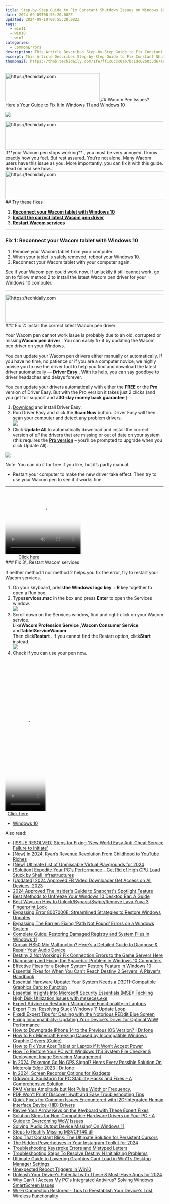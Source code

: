 ```yaml
---
title: Step-by-Step Guide to Fix Constant Shutdown Issues on Windows 10
date: 2024-09-09T08:55:20.082Z
updated: 2024-09-10T08:55:20.082Z
tags:
  - win11
  - win10
  - win7
categories:
  - CommonErrors
description: This Article Describes Step-by-Step Guide to Fix Constant Shutdown Issues on Windows 10
excerpt: This Article Describes Step-by-Step Guide to Fix Constant Shutdown Issues on Windows 10
thumbnail: https://thmb.techidaily.com/1fe7ff1c6ccc0ab7bc1dc02b033d67aea4e7d6e05ae451c6e295e56be2a3c200.jpg
---
```


<!-- affiliate ads begin -->
<a href="https://aligracehair.sjv.io/c/5597632/2135370/19272" target="_top" id="2135370">
  <img src="//a.impactradius-go.com/display-ad/19272-2135370" border="0" alt="https://techidaily.com" width="300" height="90"/>
</a>
<img height="0" width="0" src="https://aligracehair.sjv.io/i/5597632/2135370/19272" style="position:absolute;visibility:hidden;" border="0" />
<!-- affiliate ads end -->
## Wacom Pen Issues? Here's Your Guide to Fix It in Windows 11 and Windows 10

![](https://images.drivereasy.com/wp-content/uploads/2018/02/img_5a7ab1abc35b9.jpg)

<!-- affiliate ads begin -->
<a href="https://ephamedtechinc.pxf.io/c/5597632/2136624/26400" target="_top" id="2136624">
  <img src="//a.impactradius-go.com/display-ad/26400-2136624" border="0" alt="https://techidaily.com" width="728" height="90"/>
</a>
<img height="0" width="0" src="https://ephamedtechinc.pxf.io/i/5597632/2136624/26400" style="position:absolute;visibility:hidden;" border="0" />
<!-- affiliate ads end -->
 If**your Wacom pen stops working** , you must be very annoyed. I know exactly how you feel. But rest assured. You’re not alone. Many Wacom users have this issue as you. More importantly, you can fix it with this guide. Read on and see how…

<!-- affiliate ads begin -->
<a href="https://unicoeye.pxf.io/c/5597632/2134241/18498" target="_top" id="2134241">
  <img src="//a.impactradius-go.com/display-ad/18498-2134241" border="0" alt="https://techidaily.com" width="728" height="90"/>
</a>
<img height="0" width="0" src="https://unicoeye.pxf.io/i/5597632/2134241/18498" style="position:absolute;visibility:hidden;" border="0" />
<!-- affiliate ads end -->
## Try these fixes

1. **[Reconnect your Wacom tablet with Windows 10](#method1)**
2. **[Install the correct latest Wacom pen driver](#method2)**
3. [**Restart Wacom services**](#method3)

---

### Fix 1: Reconnect your Wacom tablet with Windows 10

1. Remove your Wacom tablet from your computer.
2. When your tablet is safely removed, reboot your Windows 10.
3. Reconnect your Wacom tablet with your computer again.

 See if your Wacom pen could work now. If unluckily it still cannot work, go on to follow method 2 to install the latest Wacom pen driver for your Windows 10 computer.

---

<!-- affiliate ads begin -->
<a href="https://appsumo.8odi.net/c/5597632/2123739/7443" target="_top" id="2123739">
  <img src="//a.impactradius-go.com/display-ad/7443-2123739" border="0" alt="https://techidaily.com" width="728" height="90"/>
</a>
<img height="0" width="0" src="https://appsumo.8odi.net/i/5597632/2123739/7443" style="position:absolute;visibility:hidden;" border="0" />
<!-- affiliate ads end -->
### Fix 2: Install the correct latest Wacom pen driver

 Your Wacom pen cannot work issue is probably due to an old, corrupted or missing**Wacom pen driver** . You can easily fix it by updating the Wacom pen driver on your Windows.

 You can update your Wacom pen drivers either manually or automatically. If you have no time, no patience or if you are a computer novice, we highly advise you to use the driver tool to help you find and download the latest driver automatically — **[Driver Easy](https://tools.techidaily.com/drivereasy/download/)**  . With its help, you can say goodbye to driver headaches and delays forever.

 You can update your drivers automatically with either the **FREE**   or the **Pro**   version of Driver Easy. But with the Pro version it takes just 2 clicks (and you get full support and a**30-day money back guarantee** ):

1. [Download](https://tools.techidaily.com/drivereasy/download/)   and install Driver Easy.
2. Run Driver Easy and click the **Scan Now** button. Driver Easy will then scan your computer and detect any problem drivers.  
![](https://images.drivereasy.com/wp-content/uploads/2017/07/img_59783346eff0d.jpg)
3. Click **Update All** to automatically download and install the correct version of _all_  the drivers that are missing or out of date on your system (this requires the **[Pro version](https://tools.techidaily.com/drivereasy/download/)**  – you’ll be prompted to upgrade when you click Update All).

![](https://images.drivereasy.com/wp-content/uploads/2017/07/img_5978363d37b92.jpg)

 Note: You can do it for free if you like, but it’s partly manual.

* Restart your computer to make the new driver take effect. Then try to use your Wacom pen to see if it works fine.

---

<!-- affiliate ads begin -->
<span id="1912746">
					<video width="240" height="200" style="cursor:pointer"
           poster="//a.impactradius-go.com/display-clicktoplayimage/1912746.png"
           onclick="if(!this.playClicked){this.play();this.setAttribute('controls',true);this.playClicked=true;}">
	   <source src="//a.impactradius-go.com/display-ad/20231-1912746">
	   <img src="//a.impactradius-go.com/display-clicktoplayimage/1912746.png" style="border: none; height: 100%; width: 100%; object-fit: contain">
	</video>
	<div style="width:150px;text-align:center"><a href="javascript:window.open(decodeURIComponent('https%3A%2F%2Fmindmanager.sjv.io%2Fc%2F5597632%2F1912746%2F20231'), '_blank');void(0);">Click here</a></div>
</span>
<img height="0" width="0" src="https://imp.pxf.io/i/5597632/1912746/20231" style="position:absolute;visibility:hidden;" border="0" />
<!-- affiliate ads end -->
### Fix 3\. Restart Wacom services

 If neither method 1 nor method 2 helps you fix the error, try to restart your Wacom services.

1. On your keyboard, press**the Windows logo** **key**  \+ **R** key together to open a Run box.
2. Type**services.msc** in the box and press **Enter** to open the Services window.  
![](https://images.drivereasy.com/wp-content/uploads/2017/07/img_597838560e717.png)
3. Scroll down on the Services window, find and right-click on your Wacom service.  
 Like**Wacom Profession Service** ,**Wacom Consumer Service** and**TabletServiceWacom** .  
 Then click**Restart** . If you cannot find the Restart option, click**Start**  instead.  
![](https://images.drivereasy.com/wp-content/uploads/2017/07/img_5978392b3ae82.jpg)
4. Check if you can use your pen now.
<!-- affiliate ads begin -->
<span id="1938136">
					<video width="128" height="480" style="cursor:pointer"
           poster="//a.impactradius-go.com/display-clicktoplayimage/1938136.png"
           onclick="if(!this.playClicked){this.play();this.setAttribute('controls',true);this.playClicked=true;}">
	   <source src="//a.impactradius-go.com/display-ad/22993-1938136">
	   <img src="//a.impactradius-go.com/display-clicktoplayimage/1938136.png" style="border: none; height: 100%; width: 100%; object-fit: contain">
	</video>
	<div style="width:80px;text-align:center"><a href="javascript:window.open(decodeURIComponent('https%3A%2F%2Fhomestyler.sjv.io%2Fc%2F5597632%2F1938136%2F22993'), '_blank');void(0);">Click here</a></div>
</span>
<img height="0" width="0" src="https://imp.pxf.io/i/5597632/1938136/22993" style="position:absolute;visibility:hidden;" border="0" />
<!-- affiliate ads end -->

* [Windows 10](https://tools.techidaily.com/drivereasy/download/)

<ins class="adsbygoogle"
     style="display:block"
     data-ad-format="autorelaxed"
     data-ad-client="ca-pub-7571918770474297"
     data-ad-slot="1223367746"></ins>



<ins class="adsbygoogle"
     style="display:block"
     data-ad-client="ca-pub-7571918770474297"
     data-ad-slot="8358498916"
     data-ad-format="auto"
     data-full-width-responsive="true"></ins>

<span class="atpl-alsoreadstyle">Also read:</span>
<div><ul>
<li><a href="https://common-error.techidaily.com/issue-resolved-steps-for-fixing-new-world-easy-anti-cheat-service-failure-to-initiate/"><u>[ISSUE RESOLVED] Steps for Fixing 'New World Easy Anti-Cheat Service Failure to Initiate'</u></a></li>
<li><a href="https://youtube-web.techidaily.com/n-2024-ryans-revenue-revolution-from-childhood-to-youtube-riches/"><u>[New] In 2024, Ryan’s Revenue Revolution From Childhood to YouTube Riches</u></a></li>
<li><a href="https://video-screen-grab.techidaily.com/new-ultimate-list-of-unmissable-virtual-playgrounds-for-2024/"><u>[New] Ultimate List of Unmissable Virtual Playgrounds for 2024</u></a></li>
<li><a href="https://common-error.techidaily.com/solution-expedite-your-pcs-performance-get-rid-of-high-cpu-load-stuck-by-shell-infrastructures/"><u>[Solution] Expedite Your PC's Performance - Get Rid of High CPU Load Stuck by Shell Infrastructures</u></a></li>
<li><a href="https://facebook-video-recording.techidaily.com/updated-2024-approved-fb-video-downloader-get-access-on-all-devices-2023/"><u>[Updated] 2024 Approved FB Video Downloader Get Access on All Devices, 2023</u></a></li>
<li><a href="https://article-tips.techidaily.com/2024-approved-the-insiders-guide-to-snapchats-spotlight-feature/"><u>2024 Approved The Insider's Guide to Snapchat's Spotlight Feature</u></a></li>
<li><a href="https://common-error.techidaily.com/best-methods-to-unfreeze-your-windows-10-desktop-bar-a-guide/"><u>Best Methods to Unfreeze Your Windows 10 Desktop Bar: A Guide</u></a></li>
<li><a href="https://android-unlock.techidaily.com/best-ways-on-how-to-unlockbypassswiperemove-lava-yuva-3-fingerprint-lock-by-drfone-android/"><u>Best Ways on How to Unlock/Bypass/Swipe/Remove Lava Yuva 3 Fingerprint Lock</u></a></li>
<li><a href="https://common-error.techidaily.com/bypassing-error-8007000e-streamlined-strategies-to-restore-windows-updates/"><u>Bypassing Error 8007000E: Streamlined Strategies to Restore Windows Updates</u></a></li>
<li><a href="https://common-error.techidaily.com/bypassing-the-barrier-fixing-path-not-found-errors-on-a-windows-system/"><u>Bypassing The Barrier: Fixing 'Path Not Found' Errors on a Windows System</u></a></li>
<li><a href="https://common-error.techidaily.com/complete-guide-restoring-damaged-registry-and-system-files-in-windows-11/"><u>Complete Guide: Restoring Damaged Registry and System Files in Windows 11</u></a></li>
<li><a href="https://common-error.techidaily.com/corsair-hs50-mic-malfunction-heres-a-detailed-guide-to-diagnose-and-repair-your-audio-device/"><u>Corsair HS50 Mic Malfunction? Here's a Detailed Guide to Diagnose & Repair Your Audio Device</u></a></li>
<li><a href="https://common-error.techidaily.com/1723209505403-destiny-2-not-working-fix-connection-errors-to-the-game-servers-here/"><u>Destiny 2 Not Working? Fix Connection Errors to the Game Servers Here</u></a></li>
<li><a href="https://common-error.techidaily.com/diagnosing-and-fixing-the-spacebar-problem-in-windows-10-computers/"><u>Diagnosing and Fixing the Spacebar Problem in Windows 10 Computers</u></a></li>
<li><a href="https://common-error.techidaily.com/effective-fixes-for-a-broken-system-restore-feature-in-windows-10/"><u>Effective Fixes for a Broken System Restore Feature in Windows 10</u></a></li>
<li><a href="https://common-error.techidaily.com/essential-fixes-for-when-you-cant-reach-destiny-2-servers-a-players-handbook/"><u>Essential Fixes for When You Can't Reach Destiny 2 Servers: A Player's Handbook</u></a></li>
<li><a href="https://common-error.techidaily.com/essential-hardware-update-your-system-needs-a-d3d11-compatible-graphics-card-to-function/"><u>Essential Hardware Update: Your System Needs a D3D11-Compatible Graphics Card to Function</u></a></li>
<li><a href="https://common-error.techidaily.com/essential-insights-into-microsoft-security-essentials-mse-tackling-high-disk-utilization-issues-with-mssecesexe/"><u>Essential Insights Into Microsoft Security Essentials (MSE): Tackling High Disk Utilization Issues with msseces.exe</u></a></li>
<li><a href="https://common-error.techidaily.com/expert-advice-on-restoring-microphone-functionality-in-laptops/"><u>Expert Advice on Restoring Microphone Functionality in Laptops</u></a></li>
<li><a href="https://common-error.techidaily.com/expert-tips-resolving-stuck-windows-11-update-loop/"><u>Expert Tips: Resolving Stuck Windows 11 Update Loop</u></a></li>
<li><a href="https://common-error.techidaily.com/fixed-expert-tips-for-dealing-with-the-notorious-reddit-blue-screen/"><u>Fixed! Expert Tips for Dealing with the Notorious REDdit Blue Screen</u></a></li>
<li><a href="https://common-error.techidaily.com/fixing-incompatibility-updating-your-devices-driver-for-optimal-wow-performance/"><u>Fixing Incompatibility: Updating Your Device's Driver for Optimal WoW Performance</u></a></li>
<li><a href="https://blog-min.techidaily.com/how-to-downgrade-iphone-14-to-the-previous-ios-version-drfone-by-drfone-ios-system-repair-ios-system-repair/"><u>How to Downgrade iPhone 14 to the Previous iOS Version? | Dr.fone</u></a></li>
<li><a href="https://common-error.techidaily.com/how-to-fix-minecraft-freezing-caused-by-incompatible-windows-graphic-drivers-guide/"><u>How to Fix Minecraft Freezing Caused by Incompatible Windows Graphic Drivers (Guide)</u></a></li>
<li><a href="https://common-error.techidaily.com/how-to-fix-your-acer-tablet-or-laptop-if-it-wont-accept-power/"><u>How to Fix Your Acer Tablet or Laptop if It Won’t Accept Power</u></a></li>
<li><a href="https://common-error.techidaily.com/how-to-restore-your-pc-with-windows-11s-system-file-checker-and-deployment-image-servicing-management/"><u>How To Restore Your PC with Windows 11'S System File Checker & Deployment Image Servicing Management</u></a></li>
<li><a href="https://android-pokemon-go.techidaily.com/in-2024-pokemon-go-no-gps-signal-heres-every-possible-solution-on-motorola-edge-2023-drfone-by-drfone-virtual-android/"><u>In 2024, Pokemon Go No GPS Signal? Heres Every Possible Solution On Motorola Edge 2023 | Dr.fone</u></a></li>
<li><a href="https://screen-capture.techidaily.com/in-2024-screen-recorder-options-for-igadgets/"><u>In 2024, Screen Recorder Options for iGadgets</u></a></li>
<li><a href="https://common-error.techidaily.com/oddworld-soulstorm-for-pc-stability-hacks-and-fixes-a-comprehensive-solution/"><u>Oddworld: Soulstorm for PC Stability Hacks and Fixes – A Comprehensive Solution</u></a></li>
<li><a href="https://common-error.techidaily.com/pam-varies-amplitude-but-not-pulse-width-or-frequency/"><u>PAM Varies Amplitude but Not Pulse Width or Frequency.</u></a></li>
<li><a href="https://common-error.techidaily.com/pdf-wont-print-discover-swift-and-easy-troubleshooting-tips/"><u>PDF Won't Print? Discover Swift and Easy Troubleshooting Tips</u></a></li>
<li><a href="https://hardware-help.techidaily.com/quick-fixes-for-common-issues-encountered-with-i2c-integrated-human-interface-device-hid-drivers/"><u>Quick Fixes for Common Issues Encountered with I2C-Integrated Human Interface Device (HID) Drivers</u></a></li>
<li><a href="https://common-error.techidaily.com/revive-your-arrow-keys-on-the-keyboard-with-these-expert-fixes/"><u>Revive Your Arrow Keys on the Keyboard with These Expert Fixes</u></a></li>
<li><a href="https://common-error.techidaily.com/solution-steps-for-non-compatible-hardware-drivers-on-your-pc-a-guide-to-overcoming-wow-issues/"><u>Solution Steps for Non-Compatible Hardware Drivers on Your PC - A Guide to Overcoming WoW Issues</u></a></li>
<li><a href="https://common-error.techidaily.com/solving-audio-output-device-missing-on-windows-11/"><u>Solving 'Audio Output Device Missing' On Windows 11</u></a></li>
<li><a href="https://common-error.techidaily.com/steps-to-rectify-missing-msvcp140dll/"><u>Steps to Rectify Missing MSVCP140.dll</u></a></li>
<li><a href="https://common-error.techidaily.com/stop-that-constant-blink-the-ultimate-solution-for-persistent-cursors/"><u>Stop That Constant Blink: The Ultimate Solution for Persistent Cursors</u></a></li>
<li><a href="https://instagram-videos.techidaily.com/the-hidden-powerhouses-in-your-instagram-toolkit-for-2024/"><u>The Hidden Powerhouses in Your Instagram Toolkit for 2024</u></a></li>
<li><a href="https://common-error.techidaily.com/troubleshooting-keystroke-errors-and-mistyped-letters/"><u>Troubleshooting Keystroke Errors and Mistyped Letters</u></a></li>
<li><a href="https://common-error.techidaily.com/troubleshooting-steps-to-resolve-destiny-n-initializing-problems/"><u>Troubleshooting Steps To Resolve Destiny N Initializing Problems</u></a></li>
<li><a href="https://common-error.techidaily.com/ultimate-guide-to-lowering-graphics-card-load-in-win11s-desktop-manager-settings/"><u>Ultimate Guide to Lowering Graphics Card Load in Win11’s Desktop Manager Settings</u></a></li>
<li><a href="https://common-error.techidaily.com/unexpected-reboot-triggers-in-win10/"><u>Unexpected Reboot Triggers in Win10</u></a></li>
<li><a href="https://fox-friendly.techidaily.com/unleash-your-devices-potential-with-these-8-must-have-apps-for-2024/"><u>Unleash Your Device's Potential with These 8 Must-Have Apps for 2024</u></a></li>
<li><a href="https://common-error.techidaily.com/why-cant-i-access-my-pcs-integrated-antivirus-solving-windows-smartscreen-issues/"><u>Why Can't I Access My PC's Integrated Antivirus? Solving Windows SmartScreen Issues</u></a></li>
<li><a href="https://common-error.techidaily.com/wi-fi-connection-restored-tips-to-reestablish-your-devices-lost-wireless-functionality/"><u>Wi-Fi Connection Restored - Tips to Reestablish Your Device's Lost Wireless Functionality</u></a></li>
</ul></div>
